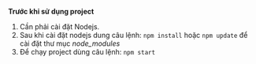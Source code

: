 **Trước khi sử dụng project**
1. Cần phải cài đặt Nodejs.
2. Sau khi cài đặt nodejs dung câu lệnh: `npm install` hoặc `npm update` để cài đặt thư mục *node_modules*
3. Để chạy project dùng câu lệnh: `npm start`